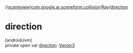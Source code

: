 //[sceneview](../../../index.md)/[com.google.ar.sceneform.collision](../index.md)/[Ray](index.md)/[direction](direction.md)

# direction

[androidJvm]\
private open var [direction](direction.md): [Vector3](../../com.google.ar.sceneform.math/-vector3/index.md)
